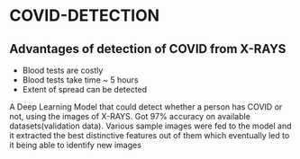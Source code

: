 # COVID-DETECTION

## Advantages of detection of COVID from X-RAYS
- Blood tests are costly
- Blood tests take time ~ 5 hours
- Extent of spread can be detected


A Deep Learning Model that could detect whether a person has COVID or not, using the images of X-RAYS.
Got 97% accuracy on available datasets(validation data). Various sample images were fed to the model and it extracted the best distinctive features out of them which eventually led to it being able to identify new images
